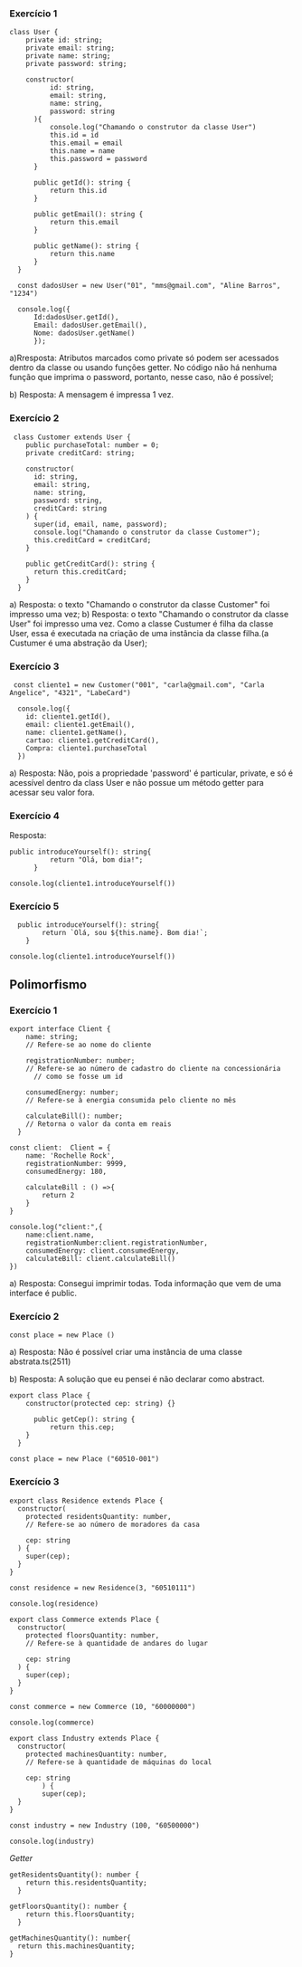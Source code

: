### Exercício 1
```
class User {
    private id: string;
    private email: string;
    private name: string;
    private password: string;
  
    constructor(
          id: string,
          email: string,
          name: string,
          password: string
      ){
          console.log("Chamando o construtor da classe User")
          this.id = id
          this.email = email
          this.name = name 
          this.password = password
      }
  
      public getId(): string {
          return this.id
      }
  
      public getEmail(): string {
          return this.email
      }
  
      public getName(): string {
          return this.name
      }
  }

  const dadosUser = new User("01", "mms@gmail.com", "Aline Barros", "1234")

  console.log({
      Id:dadosUser.getId(),
      Email: dadosUser.getEmail(),
      Nome: dadosUser.getName()
      });

```
a)Rresposta: Atributos marcados como private só podem ser acessados dentro da classe ou usando funções getter. No código não há nenhuma função que imprima o password, portanto, nesse caso, não é possível;

b) Resposta: A mensagem é impressa 1 vez.

### Exercício 2

```
 class Customer extends User {
    public purchaseTotal: number = 0;
    private creditCard: string;
  
    constructor(
      id: string,
      email: string,
      name: string,
      password: string,
      creditCard: string
    ) {
      super(id, email, name, password);
      console.log("Chamando o construtor da classe Customer");
      this.creditCard = creditCard;
    }
  
    public getCreditCard(): string {
      return this.creditCard;
    }
  }
```

a) Resposta: o texto "Chamando o construtor da classe Customer" foi impresso uma vez;
b) Resposta: o texto "Chamando o construtor da classe User" foi impresso uma vez. Como a classe Custumer é filha da classe User, essa é executada na criação de uma instância da classe filha.(a Custumer é uma abstração da User);


### Exercício 3
```
 const cliente1 = new Customer("001", "carla@gmail.com", "Carla Angelice", "4321", "LabeCard")

  console.log({
    id: cliente1.getId(), 
    email: cliente1.getEmail(),
    name: cliente1.getName(), 
    cartao: cliente1.getCreditCard(), 
    Compra: cliente1.purchaseTotal
  })
```

a) Resposta: Não, pois a propriedade 'password' é particular, private, e só é acessível dentro da class User e não possue um método getter para acessar seu valor fora.


### Exercício 4
Resposta:
```
public introduceYourself(): string{
          return "Olá, bom dia!";
      }
```

```
console.log(cliente1.introduceYourself())

```

### Exercício 5

```
  public introduceYourself(): string{
        return `Olá, sou ${this.name}. Bom dia!`;
    }
```

```
console.log(cliente1.introduceYourself())
```

## Polimorfismo

### Exercício 1

```
export interface Client {
    name: string;
    // Refere-se ao nome do cliente
  
    registrationNumber: number;
    // Refere-se ao número de cadastro do cliente na concessionária
      // como se fosse um id
  
    consumedEnergy: number;
    // Refere-se à energia consumida pelo cliente no mês
  
    calculateBill(): number;
    // Retorna o valor da conta em reais
  }

const client:  Client = {
    name: 'Rochelle Rock',
    registrationNumber: 9999,
    consumedEnergy: 180,

    calculateBill : () =>{
        return 2
    }
}
   
console.log("client:",{
    name:client.name, 
    registrationNumber:client.registrationNumber,
    consumedEnergy: client.consumedEnergy,
    calculateBill: client.calculateBill()
})

```

a) Resposta: Consegui imprimir todas. Toda informação que vem de uma interface é public.

### Exercício 2

```
const place = new Place ()
```

a) Resposta: Não é possível criar uma instância de uma classe abstrata.ts(2511)

b) Resposta: A solução que eu pensei é não declarar como abstract.

```
export class Place {
    constructor(protected cep: string) {}
  
      public getCep(): string {
          return this.cep;
    }
  }
```
```
const place = new Place ("60510-001")
```
### Exercício 3
```
export class Residence extends Place {
  constructor(
    protected residentsQuantity: number,
    // Refere-se ao número de moradores da casa

    cep: string
  ) {
    super(cep);
  }
}

const residence = new Residence(3, "60510111")

console.log(residence)
```

```
export class Commerce extends Place {
  constructor(
    protected floorsQuantity: number,
    // Refere-se à quantidade de andares do lugar

    cep: string
  ) {
    super(cep);
  }
}

const commerce = new Commerce (10, "60000000")

console.log(commerce)
```

```
export class Industry extends Place {
  constructor(
    protected machinesQuantity: number, 
    // Refere-se à quantidade de máquinas do local 
    
    cep: string
		) {
	    super(cep);
  }
}

const industry = new Industry (100, "60500000")

console.log(industry)
```

*Getter*
```
getResidentsQuantity(): number {
    return this.residentsQuantity;
  }
```

```
getFloorsQuantity(): number {
    return this.floorsQuantity;
  }
  ```

  ```
  getMachinesQuantity(): number{
    return this.machinesQuantity;
  }
  ```

  

